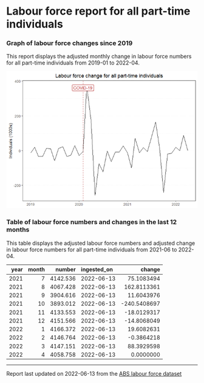 Labour force report for all part-time individuals
================

### Graph of labour force changes since 2019

This report displays the adjusted monthly change in labour force numbers
for all part-time individuals from 2019-01 to 2022-04.

![](all_part-time_report_files/figure-gfm/unnamed-chunk-2-1.png)<!-- -->

### Table of labour force numbers and changes in the last 12 months

This table displays the adjusted labour force numbers and adjusted
change in labour force numbers for all part-time individuals from
2021-06 to 2022-04.

| year | month |   number | ingested_on |       change |
|-----:|------:|---------:|:------------|-------------:|
| 2021 |     7 | 4142.536 | 2022-06-13  |   75.1083494 |
| 2021 |     8 | 4067.428 | 2022-06-13  |  162.8113361 |
| 2021 |     9 | 3904.616 | 2022-06-13  |   11.6043976 |
| 2021 |    10 | 3893.012 | 2022-06-13  | -240.5408697 |
| 2021 |    11 | 4133.553 | 2022-06-13  |  -18.0129317 |
| 2021 |    12 | 4151.566 | 2022-06-13  |  -14.8068049 |
| 2022 |     1 | 4166.372 | 2022-06-13  |   19.6082631 |
| 2022 |     2 | 4146.764 | 2022-06-13  |   -0.3864218 |
| 2022 |     3 | 4147.151 | 2022-06-13  |   88.3929598 |
| 2022 |     4 | 4058.758 | 2022-06-13  |    0.0000000 |

------------------------------------------------------------------------

Report last updated on 2022-06-13 from the [ABS labour force
dataset](https://www.abs.gov.au/statistics/labour/employment-and-unemployment/labour-force-australia/latest-release)
